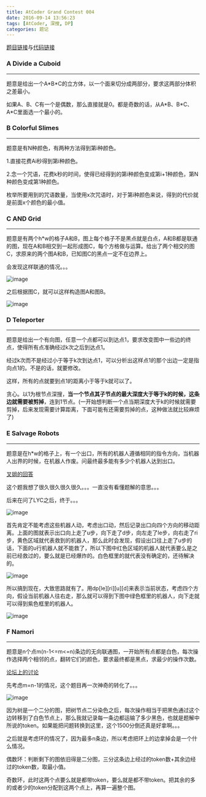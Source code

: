 ```yaml
---
title: AtCoder Grand Contest 004
date: 2016-09-14 13:56:23
tags: [AtCoder, 深搜, DP]
categories: 题记 
---
```


[题目链接](http://agc004.contest.atcoder.jp/assignments)与[代码链接](https://github.com/2997ms/My_Algorithm/tree/master/AtCoder/Grand_Contest_004)



### A Divide a Cuboid

------

题意是给出一个A\*B\*C的立方体，以一个面来切分成两部分，要求这两部分体积之差最小。

如果A、B、C有一个是偶数，那么直接就是0。都是奇数的话，从A\*B、B\*C、A\*C里面选一个最小的。





### B Colorful Slimes

------

题意是有N种颜色，有两种方法得到第i种颜色。

1.直接花费Ai秒得到第i种颜色。

2.念一个咒语，花费k秒的时间，使得已经得到的第i种颜色变成第i+1种颜色，第N种颜色变成第1种颜色。



枚举所要用到的咒语数量，当使用x次咒语时，对于第i种颜色来说，得到的代价就是前面x个颜色的最小值。



### C AND Grid

------

题意是有两个h\*w的格子A和B，图上每个格子不是黑点就是白点，A和B都是联通的图，现在A和B相交到一起形成图C，每个方格做与运算。给出了两个相交的图C，求原来的两个图A和B，已知图C的黑点一定不在边界上。

会发现这样联通的情况。。。

![image](https://raw.githubusercontent.com/2997ms/My_Algorithm/master/source_pic/AGC_004/C_1.png)

之后根据图C，就可以这样构造图A和图B。

![image](https://raw.githubusercontent.com/2997ms/My_Algorithm/master/source_pic/AGC_004/C_2.png)



### D Teleporter

------

题意是给出一个有向图，任意一个点都可以到达点1，要求改变图中一些边的终点，使得所有点准确经过k次之后到达点1。

经过k次而不是经过小于等于k次到达点1，可以分析出这样点1的那个出边一定是指向点1的。不是的话，就要修改。

这样，所有的点就要到点1的距离小于等于k就可以了。

贪心。以1为根节点深搜，**当一个节点其子节点的最大深度大于等于k的时候，这条边就需要被剪掉**，连到1节点。(一开始想判断一个点当期深度大于k的时候就需要剪掉，后来发现需要计算距离，下面可能有还需要剪掉的点，这种做法就比较麻烦了)







### E Salvage Robots

------

题意是在h*w的格子上，有一个出口，所有的机器人遵循相同的指令方向，当机器人出界的时候，在机器人作废。问最终最多能有多少个机器人达到出口。

[叉姐的回答](https://async.icpc-camp.org/d/548-atcoder-grand-contest-004-e-salvage-robots)

这个题我想了很久很久很久很久。。。一直没有看懂题解的意思。。。

后来在问了LYC之后，终于。。。

![image](https://raw.githubusercontent.com/2997ms/My_Algorithm/master/source_pic/AGC_004/E_1.png)

首先肯定不能考虑这些机器人动，考虑出口动，然后记录出口向四个方向的移动距离。上面的图就表示出口向上走了u步，向下走了d步，向左走了le步，向右走了ri步，黄色区域就代表救到的机器人，那么此时会发现，假设出口往上走了u步的话，下面的u行机器人就不能救了，所以下图中红色区域的机器人就代表要么是之前已经救过的，要么就是已经爆炸的。白色框里的就代表没有确定的，还待解决的。

![image](https://raw.githubusercontent.com/2997ms/My_Algorithm/master/source_pic/AGC_004/E_2.png)

所以搞到现在，大致思路就有了。用dp[le\][ri\][u\][d\]来表示当前状态，考虑四个方向，假设当前机器人往右走，那么就可以得到下图中绿色框里的机器人，向下走就可以得到紫色框里的机器人。

![image](https://raw.githubusercontent.com/2997ms/My_Algorithm/master/source_pic/AGC_004/E_3.png)





### F Namori

--------

题意是n个点m(n-1<=m<=n)条边的无向联通图，一开始所有点都是白色，每次操作选择两个相邻的点，翻转它们的颜色，要求最终都是黑点，求最少的操作次数。

[论坛上的讨论](https://async.icpc-camp.org/d/540-atcoder-grand-contest-004-f-namori)

先考虑m=n-1的情况，这个题目再一次神奇的转化了。。。

![image](https://raw.githubusercontent.com/2997ms/My_Algorithm/master/source_pic/AGC_004/F_1.png)



因为树是一个二分的图，把树节点二分染色之后，每次操作相当于把黑色通过这个边转移到了白色节点上，那么我就记录每一条边都运输了多少黑色，也就是题解中所说的token。如果能把问题转换到这里，这个1500分倒还真是好拿啊。。。

之后就是考虑环的情况了，因为最多n条边，所以考虑把环上的边拿掉会是一个什么情况。

偶数环：判断剩下的图依旧得是二分图，三分这条边上经过的token数+其余边经过的token数，取最小值。

奇数环，此时这两个点要么就是都带token，要么就是都不带token。把其余的多的或者少的token分配到这两个点上，再算一遍整个图。







